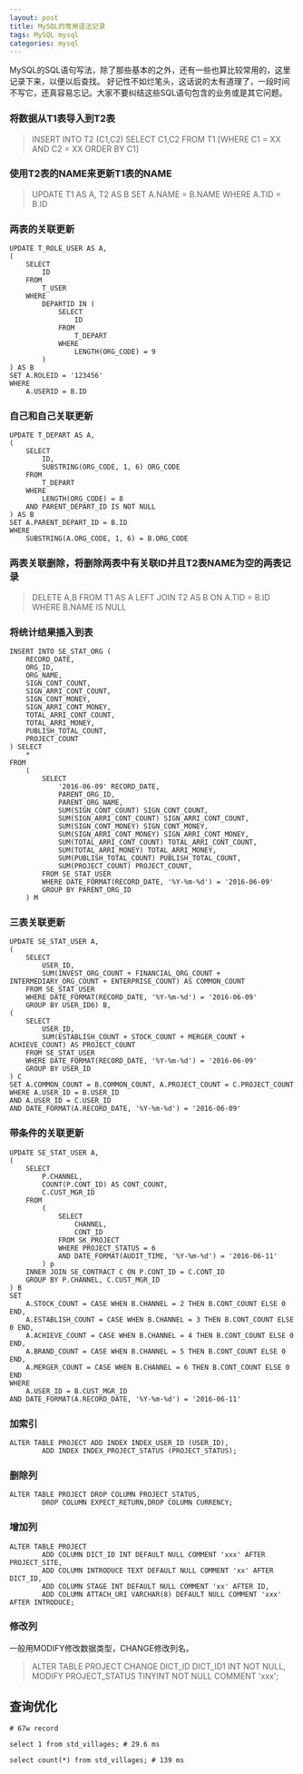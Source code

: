 ```yaml
---
layout: post
title: MySQL的常用语法记录
tags: MySQL mysql
categories: mysql
---
```



MySQL的SQL语句写法，除了那些基本的之外，还有一些也算比较常用的，这里记录下来，以便以后查找。
好记性不如烂笔头，这话说的太有道理了，一段时间不写它，还真容易忘记。大家不要纠结这些SQL语句包含的业务或是其它问题。

### 将数据从T1表导入到T2表
>INSERT INTO T2 (C1,C2) SELECT C1,C2 FROM T1 [WHERE C1 = XX AND C2 = XX ORDER BY C1]

### 使用T2表的NAME来更新T1表的NAME
> UPDATE T1 AS A, T2 AS B SET A.NAME = B.NAME WHERE A.TID = B.ID

### 两表的关联更新

```shell
UPDATE T_ROLE_USER AS A,
(
    SELECT
        ID
    FROM
        T_USER
    WHERE
        DEPARTID IN (
            SELECT
                ID
            FROM
                T_DEPART
            WHERE
                LENGTH(ORG_CODE) = 9
        )
) AS B
SET A.ROLEID = '123456'
WHERE
    A.USERID = B.ID
```

### 自己和自己关联更新

```shell
UPDATE T_DEPART AS A,
(
    SELECT
        ID,
        SUBSTRING(ORG_CODE, 1, 6) ORG_CODE
    FROM
        T_DEPART
    WHERE
        LENGTH(ORG_CODE) = 8
    AND PARENT_DEPART_ID IS NOT NULL
) AS B
SET A.PARENT_DEPART_ID = B.ID
WHERE
    SUBSTRING(A.ORG_CODE, 1, 6) = B.ORG_CODE
```

### 两表关联删除，将删除两表中有关联ID并且T2表NAME为空的两表记录

>DELETE A,B FROM T1 AS A LEFT JOIN T2 AS B ON A.TID = B.ID WHERE B.NAME IS NULL

### 将统计结果插入到表
```shell
INSERT INTO SE_STAT_ORG (
    RECORD_DATE,
    ORG_ID,
    ORG_NAME,
    SIGN_CONT_COUNT,
    SIGN_ARRI_CONT_COUNT,
    SIGN_CONT_MONEY,
    SIGN_ARRI_CONT_MONEY,
    TOTAL_ARRI_CONT_COUNT,
    TOTAL_ARRI_MONEY,
    PUBLISH_TOTAL_COUNT,
    PROJECT_COUNT
) SELECT
    *
FROM
    (
        SELECT
            '2016-06-09' RECORD_DATE,
            PARENT_ORG_ID,
            PARENT_ORG_NAME,
            SUM(SIGN_CONT_COUNT) SIGN_CONT_COUNT,
            SUM(SIGN_ARRI_CONT_COUNT) SIGN_ARRI_CONT_COUNT,
            SUM(SIGN_CONT_MONEY) SIGN_CONT_MONEY,
            SUM(SIGN_ARRI_CONT_MONEY) SIGN_ARRI_CONT_MONEY,
            SUM(TOTAL_ARRI_CONT_COUNT) TOTAL_ARRI_CONT_COUNT,
            SUM(TOTAL_ARRI_MONEY) TOTAL_ARRI_MONEY,
            SUM(PUBLISH_TOTAL_COUNT) PUBLISH_TOTAL_COUNT,
            SUM(PROJECT_COUNT) PROJECT_COUNT,
        FROM SE_STAT_USER
        WHERE DATE_FORMAT(RECORD_DATE, '%Y-%m-%d') = '2016-06-09'
        GROUP BY PARENT_ORG_ID
    ) M
```

### 三表关联更新

```shell
UPDATE SE_STAT_USER A,
(
    SELECT
        USER_ID,
        SUM(INVEST_ORG_COUNT + FINANCIAL_ORG_COUNT + INTERMEDIARY_ORG_COUNT + ENTERPRISE_COUNT) AS COMMON_COUNT
    FROM SE_STAT_USER
    WHERE DATE_FORMAT(RECORD_DATE, '%Y-%m-%d') = '2016-06-09'
    GROUP BY USER_ID6) B,
(
    SELECT
        USER_ID,
        SUM(ESTABLISH_COUNT + STOCK_COUNT + MERGER_COUNT + ACHIEVE_COUNT) AS PROJECT_COUNT
    FROM SE_STAT_USER
    WHERE DATE_FORMAT(RECORD_DATE, '%Y-%m-%d') = '2016-06-09'
    GROUP BY USER_ID
) C
SET A.COMMON_COUNT = B.COMMON_COUNT, A.PROJECT_COUNT = C.PROJECT_COUNT
WHERE A.USER_ID = B.USER_ID
AND A.USER_ID = C.USER_ID
AND DATE_FORMAT(A.RECORD_DATE, '%Y-%m-%d') = '2016-06-09'
```

### 带条件的关联更新

```shell
UPDATE SE_STAT_USER A,
(
    SELECT
        P.CHANNEL,
        COUNT(P.CONT_ID) AS CONT_COUNT,
        C.CUST_MGR_ID
    FROM
        (
            SELECT
                CHANNEL,
                CONT_ID
            FROM SK_PROJECT
            WHERE PROJECT_STATUS = 6
            AND DATE_FORMAT(AUDIT_TIME, '%Y-%m-%d') = '2016-06-11'
        ) p
    INNER JOIN SE_CONTRACT C ON P.CONT_ID = C.CONT_ID
    GROUP BY P.CHANNEL, C.CUST_MGR_ID
) B
SET
    A.STOCK_COUNT = CASE WHEN B.CHANNEL = 2 THEN B.CONT_COUNT ELSE 0 END,
    A.ESTABLISH_COUNT = CASE WHEN B.CHANNEL = 3 THEN B.CONT_COUNT ELSE 0 END,
    A.ACHIEVE_COUNT = CASE WHEN B.CHANNEL = 4 THEN B.CONT_COUNT ELSE 0 END,
    A.BRAND_COUNT = CASE WHEN B.CHANNEL = 5 THEN B.CONT_COUNT ELSE 0 END,
    A.MERGER_COUNT = CASE WHEN B.CHANNEL = 6 THEN B.CONT_COUNT ELSE 0 END
WHERE
    A.USER_ID = B.CUST_MGR_ID
AND DATE_FORMAT(A.RECORD_DATE, '%Y-%m-%d') = '2016-06-11'
```
### 加索引

```shell
ALTER TABLE PROJECT ADD INDEX INDEX_USER_ID (USER_ID),
        ADD INDEX INDEX_PROJECT_STATUS (PROJECT_STATUS);
```
### 删除列

```shell
ALTER TABLE PROJECT DROP COLUMN PROJECT_STATUS,
        DROP COLUMN EXPECT_RETURN,DROP COLUMN CURRENCY;
```

### 增加列

```shell
ALTER TABLE PROJECT
        ADD COLUMN DICT_ID INT DEFAULT NULL COMMENT 'xxx' AFTER PROJECT_SITE,
        ADD COLUMN INTRODUCE TEXT DEFAULT NULL COMMENT 'xx' AFTER DICT_ID,
        ADD COLUMN STAGE INT DEFAULT NULL COMMENT 'xx' AFTER ID,
        ADD COLUMN ATTACH_URI VARCHAR(8) DEFAULT NULL COMMENT 'xxx' AFTER INTRODUCE;
```

### 修改列
一般用MODIFY修改数据类型，CHANGE修改列名。

>ALTER TABLE PROJECT CHANGE DICT_ID DICT_ID1 INT NOT NULL,
        MODIFY PROJECT_STATUS TINYINT NOT NULL COMMENT 'xxx';




## 查询优化

```
# 67w record

select 1 from std_villages; # 29.6 ms

select count(*) from std_villages; # 139 ms

```

